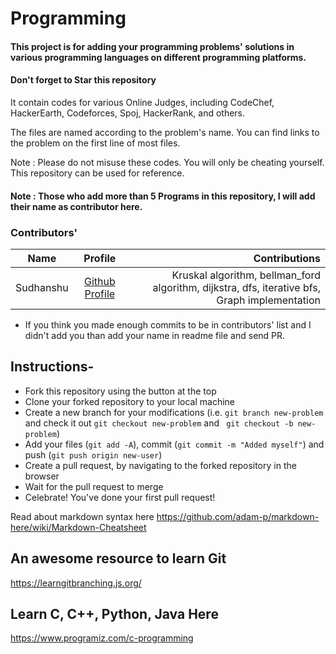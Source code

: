 # Programming

#### This project is for adding your programming problems' solutions in various programming languages on different programming platforms.

#### Don't forget to Star this repository

It contain codes for various Online Judges, including CodeChef, HackerEarth, Codeforces, Spoj, HackerRank, and others.

The files are named according to the problem's name. You can find links to the problem on the first line of most files.

Note : Please do not misuse these codes. You will only be cheating yourself. This repository can be used for reference.

#### Note : Those who add more than 5 Programs in this repository, I will add their name as contributor here.

### Contributors'

| Name        | Profile           | Contributions  |
| ------------- |:-------------:| -----:|
| Sudhanshu      | [Github Profile](https://github.com/Capreyon) | Kruskal algorithm, bellman_ford algorithm, dijkstra, dfs, iterative bfs, Graph implementation |

* If you think you made enough commits to be in contributors' list and I didn't add you than add your name in readme file and send PR.

## Instructions-

- Fork this repository using the button at the top
- Clone your forked repository to your local machine
- Create a new branch for your modifications (i.e. ```git branch new-problem``` and check it out ```git checkout new-problem``` and ``` git checkout -b new-problem```)
- Add your files (```git add -A```), commit (```git commit -m "Added myself"```) and push (```git push origin new-user```)
- Create a pull request, by navigating to the forked repository in the browser
- Wait for the pull request to merge
- Celebrate! You've done your first pull request!


Read about markdown syntax here
https://github.com/adam-p/markdown-here/wiki/Markdown-Cheatsheet

## An awesome resource to learn Git
https://learngitbranching.js.org/

## Learn C, C++, Python, Java Here
https://www.programiz.com/c-programming
